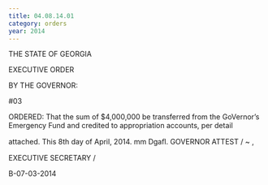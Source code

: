 ```yaml
---
title: 04.08.14.01
category: orders
year: 2014
---
```

 

THE STATE OF GEORGIA

EXECUTIVE ORDER

BY THE GOVERNOR:

#03

ORDERED: That the sum of $4,000,000 be transferred
from the GoVernor’s Emergency Fund and
credited to appropriation accounts, per detail

attached.
This 8th day of April, 2014.
mm Dgaﬂ.
GOVERNOR
ATTEST
/ ~ ,

EXECUTIVE SECRETARY /

B-07-03-2014

